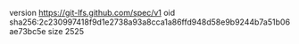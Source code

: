 version https://git-lfs.github.com/spec/v1
oid sha256:2c230997418f9d1e2738a93a8cca1a86ffd948d58e9b9244b7a51b06ae73bc5e
size 2525

